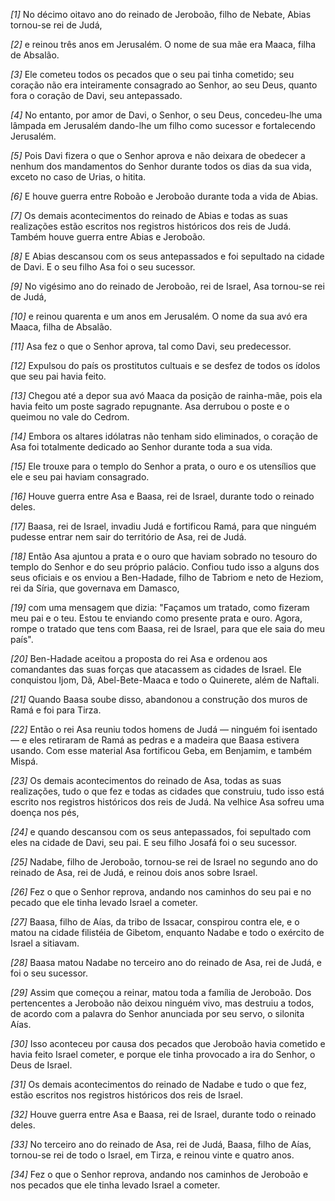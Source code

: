 *[1]* No décimo oitavo ano do reinado de Jeroboão, filho de Nebate, Abias tornou-se rei de Judá,

*[2]* e reinou três anos em Jerusalém. O nome de sua mãe era Maaca, filha de Absalão.

*[3]* Ele cometeu todos os pecados que o seu pai tinha cometido; seu coração não era inteiramente consagrado ao Senhor, ao seu Deus, quanto fora o coração de Davi, seu antepassado.

*[4]* No entanto, por amor de Davi, o Senhor, o seu Deus, concedeu-lhe uma lâmpada em Jerusalém dando-lhe um filho como sucessor e fortalecendo Jerusalém.

*[5]* Pois Davi fizera o que o Senhor aprova e não deixara de obedecer a nenhum dos mandamentos do Senhor durante todos os dias da sua vida, exceto no caso de Urias, o hitita.

*[6]* E houve guerra entre Roboão e Jeroboão durante toda a vida de Abias.

*[7]* Os demais acontecimentos do reinado de Abias e todas as suas realizações estão escritos nos registros históricos dos reis de Judá. Também houve guerra entre Abias e Jeroboão.

*[8]* E Abias descansou com os seus antepassados e foi sepultado na cidade de Davi. E o seu filho Asa foi o seu sucessor.

*[9]* No vigésimo ano do reinado de Jeroboão, rei de Israel, Asa tornou-se rei de Judá,

*[10]* e reinou quarenta e um anos em Jerusalém. O nome da sua avó era Maaca, filha de Absalão.

*[11]* Asa fez o que o Senhor aprova, tal como Davi, seu predecessor.

*[12]* Expulsou do país os prostitutos cultuais e se desfez de todos os ídolos que seu pai havia feito.

*[13]* Chegou até a depor sua avó Maaca da posição de rainha-mãe, pois ela havia feito um poste sagrado repugnante. Asa derrubou o poste e o queimou no vale do Cedrom.

*[14]* Embora os altares idólatras não tenham sido eliminados, o coração de Asa foi totalmente dedicado ao Senhor durante toda a sua vida.

*[15]* Ele trouxe para o templo do Senhor a prata, o ouro e os utensílios que ele e seu pai haviam consagrado.

*[16]* Houve guerra entre Asa e Baasa, rei de Israel, durante todo o reinado deles.

*[17]* Baasa, rei de Israel, invadiu Judá e fortificou Ramá, para que ninguém pudesse entrar nem sair do território de Asa, rei de Judá.

*[18]* Então Asa ajuntou a prata e o ouro que haviam sobrado no tesouro do templo do Senhor e do seu próprio palácio. Confiou tudo isso a alguns dos seus oficiais e os enviou a Ben-Hadade, filho de Tabriom e neto de Heziom, rei da Síria, que governava em Damasco,

*[19]* com uma mensagem que dizia: "Façamos um tratado, como fizeram meu pai e o teu. Estou te enviando como presente prata e ouro. Agora, rompe o tratado que tens com Baasa, rei de Israel, para que ele saia do meu país".

*[20]* Ben-Hadade aceitou a proposta do rei Asa e ordenou aos comandantes das suas forças que atacassem as cidades de Israel. Ele conquistou Ijom, Dã, Abel-Bete-Maaca e todo o Quinerete, além de Naftali.

*[21]* Quando Baasa soube disso, abandonou a construção dos muros de Ramá e foi para Tirza.

*[22]* Então o rei Asa reuniu todos homens de Judá — ninguém foi isentado — e eles retiraram de Ramá as pedras e a madeira que Baasa estivera usando. Com esse material Asa fortificou Geba, em Benjamim, e também Mispá.

*[23]* Os demais acontecimentos do reinado de Asa, todas as suas realizações, tudo o que fez e todas as cidades que construiu, tudo isso está escrito nos registros históricos dos reis de Judá. Na velhice Asa sofreu uma doença nos pés,

*[24]* e quando descansou com os seus antepassados, foi sepultado com eles na cidade de Davi, seu pai. E seu filho Josafá foi o seu sucessor.

*[25]* Nadabe, filho de Jeroboão, tornou-se rei de Israel no segundo ano do reinado de Asa, rei de Judá, e reinou dois anos sobre Israel.

*[26]* Fez o que o Senhor reprova, andando nos caminhos do seu pai e no pecado que ele tinha levado Israel a cometer.

*[27]* Baasa, filho de Aías, da tribo de Issacar, conspirou contra ele, e o matou na cidade filistéia de Gibetom, enquanto Nadabe e todo o exército de Israel a sitiavam.

*[28]* Baasa matou Nadabe no terceiro ano do reinado de Asa, rei de Judá, e foi o seu sucessor.

*[29]* Assim que começou a reinar, matou toda a família de Jeroboão. Dos pertencentes a Jeroboão não deixou ninguém vivo, mas destruiu a todos, de acordo com a palavra do Senhor anunciada por seu servo, o silonita Aías.

*[30]* Isso aconteceu por causa dos pecados que Jeroboão havia cometido e havia feito Israel cometer, e porque ele tinha provocado a ira do Senhor, o Deus de Israel.

*[31]* Os demais acontecimentos do reinado de Nadabe e tudo o que fez, estão escritos nos registros históricos dos reis de Israel.

*[32]* Houve guerra entre Asa e Baasa, rei de Israel, durante todo o reinado deles.

*[33]* No terceiro ano do reinado de Asa, rei de Judá, Baasa, filho de Aías, tornou-se rei de todo o Israel, em Tirza, e reinou vinte e quatro anos.

*[34]* Fez o que o Senhor reprova, andando nos caminhos de Jeroboão e nos pecados que ele tinha levado Israel a cometer.

